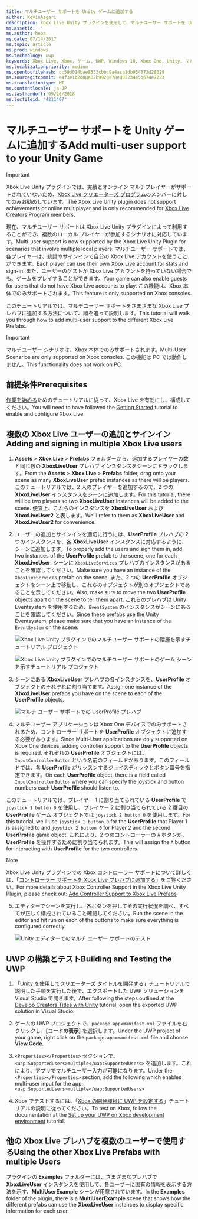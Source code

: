 ```yaml
---
title: マルチユーザー サポートを Unity ゲームに追加する
author: KevinAsgari
description: Xbox Live Unity プラグインを使用して、マルチユーザー サポートを Unity ゲームに追加する
ms.assetid: ''
ms.author: heba
ms.date: 07/14/2017
ms.topic: article
ms.prod: windows
ms.technology: uwp
keywords: Xbox Live, Xbox, ゲーム, UWP, Windows 10, Xbox One, Unity, マルチユーザー
ms.localizationpriority: medium
ms.openlocfilehash: cc59d014bae8553cbbc9a4aca1db954872d28029
ms.sourcegitcommit: e4f3e1b2d08a02b9920e78e802234e5b674e7223
ms.translationtype: MT
ms.contentlocale: ja-JP
ms.lasthandoff: 09/26/2018
ms.locfileid: "4211407"
---
```

# <a name="add-multi-user-support-to-your-unity-game"></a><span data-ttu-id="61785-104">マルチユーザー サポートを Unity ゲームに追加する</span><span class="sxs-lookup"><span data-stu-id="61785-104">Add multi-user support to your Unity Game</span></span>
> [!IMPORTANT]
> <span data-ttu-id="61785-105">Xbox Live Unity プラグインでは、実績とオンライン マルチプレイヤーがサポートされていないため、[Xbox Live クリエーターズ プログラム](../developer-program-overview.md)のメンバーに対してのみお勧めしています。</span><span class="sxs-lookup"><span data-stu-id="61785-105">The Xbox Live Unity plugin does not support achievements or online multiplayer and is only recommended for [Xbox Live Creators Program](../developer-program-overview.md) members.</span></span>

<span data-ttu-id="61785-106">現在、マルチユーザー サポートは Xbox Live Unity プラグインによって利用することができ、複数のローカル プレイヤーが参加するシナリオに対応しています。</span><span class="sxs-lookup"><span data-stu-id="61785-106">Multi-user support is now supported by the Xbox Live Unity Plugin for scenarios that involve multiple local players.</span></span> <span data-ttu-id="61785-107">マルチユーザー サポートでは、各プレイヤーは、統計やサインインで自分の Xbox Live アカウントを使うことができます。</span><span class="sxs-lookup"><span data-stu-id="61785-107">Each player can use their own Xbox Live account for stats and sign-in.</span></span> <span data-ttu-id="61785-108">また、ユーザーのゲストが Xbox Live アカウントを持っていない場合でも、ゲームをプレイすることができます。</span><span class="sxs-lookup"><span data-stu-id="61785-108">Your game can also enable guests for users that do not have Xbox Live accounts to play.</span></span> <span data-ttu-id="61785-109">この機能は、Xbox 本体でのみサポートされます。</span><span class="sxs-lookup"><span data-stu-id="61785-109">This feature is only supported on Xbox consoles.</span></span>

<span data-ttu-id="61785-110">このチュートリアルでは、マルチユーザー サポートをさまざまな Xbox Live プレハブに追加する方法について、順を追って説明します。</span><span class="sxs-lookup"><span data-stu-id="61785-110">This tutorial will walk you through how to add multi-user support to the different Xbox Live Prefabs.</span></span>

> [!IMPORTANT]
> <span data-ttu-id="61785-111">マルチユーザー シナリオは、Xbox 本体でのみサポートされます。</span><span class="sxs-lookup"><span data-stu-id="61785-111">Multi-User Scenarios are only supported on Xbox consoles.</span></span> <span data-ttu-id="61785-112">この機能は PC では動作しません。</span><span class="sxs-lookup"><span data-stu-id="61785-112">This functionality does not work on PC.</span></span>

## <a name="prerequisites"></a><span data-ttu-id="61785-113">前提条件</span><span class="sxs-lookup"><span data-stu-id="61785-113">Prerequisites</span></span>
<span data-ttu-id="61785-114">[作業を始める](configure-xbox-live-in-unity.md)ためのチュートリアルに従って、Xbox Live を有効にし、構成してください。</span><span class="sxs-lookup"><span data-stu-id="61785-114">You will need to have followed the [Getting Started](configure-xbox-live-in-unity.md) tutorial to enable and configure Xbox Live.</span></span>

## <a name="adding-and-signing-in-multiple-xbox-live-users"></a><span data-ttu-id="61785-115">複数の Xbox Live ユーザーの追加とサインイン</span><span class="sxs-lookup"><span data-stu-id="61785-115">Adding and signing in multiple Xbox Live users</span></span>

1. <span data-ttu-id="61785-116">**Assets** > **Xbox Live** > **Prefabs** フォルダーから、追加するプレイヤーの数と同じ数の **XboxLiveUser** プレハブ インスタンスをシーンにドラッグします。</span><span class="sxs-lookup"><span data-stu-id="61785-116">From the **Assets** > **Xbox Live** > **Prefabs** folder, drag onto your scene as many **XboxLiveUser** prefab instances as there will be players.</span></span> <span data-ttu-id="61785-117">このチュートリアルでは、2 人のプレイヤーを追加するので、2 つの **XboxLiveUser** インスタンスをシーンに追加します。</span><span class="sxs-lookup"><span data-stu-id="61785-117">For this tutorial, there will be two players so two **XboxLiveUser**  instances will be added to the scene.</span></span> <span data-ttu-id="61785-118">便宜上、これらのインスタンスを **XboxLiveUser** および **XboxLiveUser2** と表します。</span><span class="sxs-lookup"><span data-stu-id="61785-118">We'll refer to them as **XboxLiveUser** and **XboxLiveUser2** for convenience.</span></span>

2. <span data-ttu-id="61785-119">ユーザーの追加とサインインを適切に行うには、**UserProfile** プレハブの 2 つのインスタンスを、各 **XboxLiveUser** インスタンスに対応するように、シーンに追加します。</span><span class="sxs-lookup"><span data-stu-id="61785-119">To properly add the users and sign them in, add two instances of the **UserProfile** prefab to the scene, one for each **XboxLiveUser**.</span></span> <span data-ttu-id="61785-120">シーンに `XboxLiveServices` プレハブのインスタンスがあることを確認してください。</span><span class="sxs-lookup"><span data-stu-id="61785-120">Make sure you have an instance of the `XboxLiveServices` prefab on the scene.</span></span> <span data-ttu-id="61785-121">また、2 つの **UserProfile** オブジェクトをシーン上で移動し、これらのオブジェクトが別のオブジェクトであることを示してください。</span><span class="sxs-lookup"><span data-stu-id="61785-121">Also, make sure to move the two **UserProfile** objects apart on the scene to tell them apart.</span></span> <span data-ttu-id="61785-122">これらのプレハブは Unity Eventsystem を使用するため、`EventSystem` のインスタンスがシーンにあることを確認してください。</span><span class="sxs-lookup"><span data-stu-id="61785-122">Since these prefabs use the Unity Eventsystem, please make sure that you have an instance of the `EventSystem` on the scene.</span></span>

    ![Xbox Live Unity プラグインでのマルチユーザー サポートの階層を示すチュートリアル プロジェクト](../images/unity/MUA-Tutorial-Hierarchy.png)

    ![Xbox Live Unity プラグインでのマルチユーザー サポートのゲーム シーンを示すチュートリアル プロジェクト](../images/unity/MUA-Tutorial-GameScene.png)

3. <span data-ttu-id="61785-125">シーンにある **XboxLiveUser** プレハブの各インスタンスを、**UserProfile** オブジェクトのそれぞれに割り当てます。</span><span class="sxs-lookup"><span data-stu-id="61785-125">Assign one instance of the **XboxLiveUser** prefabs you have on the scene to each of the **UserProfile** objects.</span></span>

    ![マルチ ユーザー サポートでの UserProfile プレハブ](../images/unity/user-profile-for-mua.png)

4. <span data-ttu-id="61785-127">マルチユーザー アプリケーションは Xbox One デバイスでのみサポートされるため、コントローラー サポートを **UserProfile** オブジェクトに追加する必要があります。</span><span class="sxs-lookup"><span data-stu-id="61785-127">Since Multi-User applications are only supported on Xbox One devices, adding controller support to the **UserProfile** objects is required.</span></span> <span data-ttu-id="61785-128">それぞれの **UserProfile** オブジェクトには、`InputControllerButton` という名前のフィールドがあります。このフィールドでは、各 **UserProfile** がリッスンするジョイスティックとボタン番号を指定できます。</span><span class="sxs-lookup"><span data-stu-id="61785-128">On each **UserProfile** object, there is a field called `InputControllerButton` where you can specify the joystick and button numbers each **UserProfile** should listen to.</span></span>

<span data-ttu-id="61785-129">このチュートリアルでは、プレイヤー 1 に割り当てられている **UserProfile** で `joystick 1 button 0` を使用し、プレイヤー 2 に割り当てられている 2 番目の **UserProfile** ゲーム オブジェクトでは `joystick 2 button 0` を使用します。</span><span class="sxs-lookup"><span data-stu-id="61785-129">For this tutorial, we'll use `joystick 1 button 0` for the **UserProfile** that Player 1 is assigned to and `joystick 2 button 0` for Player 2 and the second **UserProfile** game object.</span></span> <span data-ttu-id="61785-130">これにより、2 つのコントローラーの `A` ボタンが、**UserProfile** を操作するために割り当てられます。</span><span class="sxs-lookup"><span data-stu-id="61785-130">This will assign the `A` button for interacting with **UserProfile** for the two controllers.</span></span>

> [!Note]
> <span data-ttu-id="61785-131">Xbox Live Unity プラグインでの Xbox コントローラー サポートについて詳しくは、「[コントローラー サポートを Xbox Live プレハブに追加する](add-controller-support-to-xbox-live-prefabs.md)」をご覧ください。</span><span class="sxs-lookup"><span data-stu-id="61785-131">For more details about Xbox Controller Support in the Xbox Live Unity Plugin, please check out: [Add Controller Support to Xbox Live Prefabs](add-controller-support-to-xbox-live-prefabs.md)</span></span>

5. <span data-ttu-id="61785-132">エディターでシーンを実行し、各ボタンを押してその実行状況を調べ、すべてが正しく構成されていること確認してください。</span><span class="sxs-lookup"><span data-stu-id="61785-132">Run the scene in the editor and hit run on each of the buttons to make sure everything is configured correctly.</span></span>

    ![Unity エディターでのマルチ ユーザー サポートのテスト](../images/unity/run-example-mua.png)

## <a name="building-and-testing-the-uwp"></a><span data-ttu-id="61785-134">UWP の構築とテスト</span><span class="sxs-lookup"><span data-stu-id="61785-134">Building and Testing the UWP</span></span>

1. <span data-ttu-id="61785-135">「[Unity を使用してクリエーターズ タイトルを開発する](configure-xbox-live-in-unity.md)」チュートリアルで説明した手順を実行した後で、エクスポートした UWP ソリューションを Visual Studio で開きます。</span><span class="sxs-lookup"><span data-stu-id="61785-135">After following the steps outlined at the [Develop Creators Titles with Unity](configure-xbox-live-in-unity.md) tutorial, open the exported UWP solution in Visual Studio.</span></span>

2. <span data-ttu-id="61785-136">ゲームの UWP プロジェクトで、`package.appxmanifest.xml` ファイルを右クリックし、**[コードの表示]** を選択します。</span><span class="sxs-lookup"><span data-stu-id="61785-136">Under the UWP project of your game, right click on the `package.appxmanifest.xml` file and choose **View Code**.</span></span>

3. <span data-ttu-id="61785-137">`<Properties></Properties>` セクションで、`<uap:SupportedUsers>multiple</uap:SupportedUsers>` を追加します。これにより、アプリでマルチユーザー入力が可能になります。</span><span class="sxs-lookup"><span data-stu-id="61785-137">Under the `<Properties></Properties>` section, add the following which enables multi-user input for the app: `<uap:SupportedUsers>multiple</uap:SupportedUsers>`</span></span>

4. <span data-ttu-id="61785-138">Xbox でテストするには、「[Xbox の開発環境に UWP を設定する](https://docs.microsoft.com/en-us/windows/uwp/xbox-apps/development-environment-setup)」チュートリアルの説明に従ってください。</span><span class="sxs-lookup"><span data-stu-id="61785-138">To test on Xbox, follow the documentation at the [Set up your UWP on Xbox development environment](https://docs.microsoft.com/en-us/windows/uwp/xbox-apps/development-environment-setup) tutorial.</span></span>

## <a name="using-the-other-xbox-live-prefabs-with-multiple-users"></a><span data-ttu-id="61785-139">他の Xbox Live プレハブを複数のユーザーで使用する</span><span class="sxs-lookup"><span data-stu-id="61785-139">Using the other Xbox Live Prefabs with multiple Users</span></span>

<span data-ttu-id="61785-140">プラグインの **Examples** フォルダーには、さまざまなプレハブで **XboxLiveUser** インスタンスを使用して、各ユーザーに固有の情報を表示する方法を示す、**MultiUserExample** シーンが用意されています。</span><span class="sxs-lookup"><span data-stu-id="61785-140">In the **Examples** folder of the plugin, there is a **MultiUserExample** scene that shows how the different prefabs can use the **XboxLiveUser** instances to display specific information for each user.</span></span>

